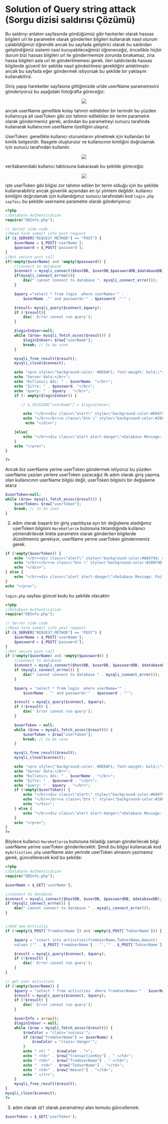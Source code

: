 # Solution of Query string attack (Sorgu dizisi saldırısı Çözümü)
Bu saldırıyı anlatım sayfasında gördüğümüz gibi hackerler olarak hassas bilgileri url ile parametre olarak gönderilen bilgileri kullanarak nasıl oturum çalabildiğimizi öğrendik ancak bu sayfada geliştirici olarak bu saldırdan geliştirdiğimiz sistemi nasıl kuruyabileceğimizi öğreneceğiz, öncellikle hiçbir durum bizi hassas bilgileri url ile göndermemize zorunda bırakamaz, zira hassa bilgileri asla url ile gönderilmemesi gerek. ileri saldırılarda hassas bilgilerde güvenli bir şekilde nasıl göndeirlmesi gerektiğini anlatılmıştır. ancak bu sayfada eğer göndermek istiyorsak bu şekilde bir yaklaşım kullanabiliriz. 

Giriş yapıp hareketler sayfasına gittiğimizde urlde userName parametresini gönderiyoruz bu aşağıdaki fotoğrafta göreceğiz:

<div align="center">
    <img src="https://github.com/yasir723/solution-of-query-string-attack/assets/111686779/8830758a-edfc-4459-89b5-119a5b5af204">
</div>

ancak userName genellikle kolay tahmin edilebilen bir terimdir bu yüzden kullanıcıya ait userToken gibi zor tahmin edilebilen bir terim parametre olarak göndermemiz gerek, ardından bu parametreyi sunucu tarafında kullanarak kullanıcının userName özelliğini ulaşırız.

UserToken: genellikle kullanıcı oturumlarını yönetmek için kullanılan bir kimlik belgesidir. Rasgele oluşturulur ve kullanıcının kimliğini doğrulamak için sunucu tarafından kullanılır.
<div align="center">
    <img src="https://github.com/yasir723/giris-dogrulamanin-atlatilmasi-ve-kisitlamalarin-asilmasi-cozumu/assets/111686779/8a90127b-3a3b-48d3-a9d0-8c793164164a">
</div>

veritabanındaki kullanıcı tablosuna bakarasak bu şekilde göreceğiz:
<div align="center">
    <img src="https://github.com/yasir723/giris-dogrulamanin-atlatilmasi-ve-kisitlamalarin-asilmasi-cozumu/assets/111686779/8a90127b-3a3b-48d3-a9d0-8c793164164a">
</div>

işte userToken gibi bilgisi zor tahmin edilen bir terim olduğu için bu şekilde kullanarabiliriz ancak güvenlik açısından en iyi yöntem değildir. kullanıcı kimliğini doğrulamak için kullandığımız sunucu tarafındaki kod `login.php sayfası` bu şekilde username parametre olarak gönderiyoruz:
```php
<?php
//Database Authentication
require("DBInfo.php");

// Server side code
//Read form submit info post request
if ($_SERVER["REQUEST_METHOD"] == "POST") {
    $userName = $_POST['userName'];
    $password = $_POST['password'];
}
//Not secure post call
if(!empty($userName) and !empty($password)) {
    //connect to database
    $connect = mysqli_connect($hostDB, $userDB,$passwordDB,$databaseDB);
    if(mysqli_connect_errno()){
        die(" cannot connect to database ". mysqli_connect_error());
    }

    $query ="select * from login  where userName='" .
        $userName ."' and password='" . $password ."'" ;

    $result= mysqli_query($connect,$query);
    if (!$result){
        die(' Error cannot run query');
    }

    $loginInUser=null;
    while ($row= mysqli_fetch_assoc($result)) {
        $loginInUser= $row["userName"];
        break; // to be save
    }

    mysqli_free_result($result);
    mysqli_close($connect);

    echo "<pre style=\"background-color: #DEDAF1; font-weight: bold;\">";
    echo "Server data:</br>";
    echo "Kullanıcı Adı: " . $userName. "</br>";
    echo "Şifre: " . $password. "</br>";
    echo "query: " . $query . "</br>";
    if (! empty($loginInUser)) {

       // $_SESSION["userName"] = $loginInUser;

        echo "</br><div class=\"alert\" style=\"background-color:#68479d; color: white;font-weight: bold;\" >Veritabanı Bildirimi: Giriş Başarılı - Kullanıcı Adı: (". $loginInUser .")";
        echo "</br></br><a class=\"btn \" style=\"background-color:#280F4D; color: white;font-weight: bold;\" href='myActivities.php?userName=" .$loginInUser ."'> Hareketlerim</a>";
         echo "</div>";

    }else{
        echo "</br><div class=\"alert alert-danger\">Database Message: Fail login</div>";
    }
    echo "</pre>";
}

?>
```

Ancak biz userName yerine userToken göndermek istiyoruz bu yüzden userName yazılan yerlere userToken yazacağız
ilk adım olarak giriş yapmış olan kullanıcının userName bilgisi değil, userToken bilgisini bir değişkene atarız
```php
$userToken=null;
while ($row= mysqli_fetch_assoc($result)) {
    $userToken= $row["userToken"];
    break; // to be save
}
```
2. adım olarak başarılı bir giriş yapıldıysa ayrı bir değişkene atadığımız userToken bilgisini `Hareketlerim` butonuna tıklandığında kullanıcı yönlendirilecek linkte parametre olarak gönderilen bilgilerde düzeltmemiz gerekiyor, userName yerine userToken göndermemiz gerek.
```php
if (!empty($userToken)) {
    echo "</br><div class=\"alert\" style=\"background-color:#68479d; color: white;font-weight: bold;\" >Veritabanı Bildirimi: Giriş Başarılı - Kullanıcı Adı: (" . $userName . ")";
    echo "</br></br><a class=\"btn \" style=\"background-color:#280F4D; color: white;font-weight: bold;\" href='myActivities.php?userName=" . $userToken . "'> Hareketlerim</a>";
    echo "</div>";
} else {
    echo "</br><div class=\"alert alert-danger\">Database Message: Fail login</div>";
}
echo "</pre>";
```

`login.php` sayfası güncel kodu bu şekilde olacaktır:
```php
<?php
//Database Authentication
require("DBInfo.php");

// Server side code
//Read form submit info post request
if ($_SERVER["REQUEST_METHOD"] == "POST") {
    $userName = $_POST['userName'];
    $password = $_POST['password'];
}
//Not secure post call
if (!empty($userName) and !empty($password)) {
    //connect to database
    $connect = mysqli_connect($hostDB, $userDB, $passwordDB, $databaseDB);
    if (mysqli_connect_errno()) {
        die(" cannot connect to database " . mysqli_connect_error());
    }

    $query = "select * from login  where userName='" .
        $userName . "' and password='" . $password . "'";

    $result = mysqli_query($connect, $query);
    if (!$result) {
        die(' Error cannot run query');
    }

    $userToken = null;
    while ($row = mysqli_fetch_assoc($result)) {
        $userToken = $row["userToken"];
        break; // to be save
    }

    mysqli_free_result($result);
    mysqli_close($connect);

    echo "<pre style=\"background-color: #DEDAF1; font-weight: bold;\">";
    echo "Server data:</br>";
    echo "Kullanıcı Adı: " . $userName . "</br>";
    echo "Şifre: " . $password . "</br>";
    echo "query: " . $query . "</br>";
    if (!empty($userToken)) {
        echo "</br><div class=\"alert\" style=\"background-color:#68479d; color: white;font-weight: bold;\" >Veritabanı Bildirimi: Giriş Başarılı - Kullanıcı Adı: (" . $userName . ")";
        echo "</br></br><a class=\"btn \" style=\"background-color:#280F4D; color: white;font-weight: bold;\" href='myActivities.php?userName=" . $userToken . "'> Hareketlerim</a>";
        echo "</div>";
    } else {
        echo "</br><div class=\"alert alert-danger\">Database Message: Fail login</div>";
    }
    echo "</pre>";
}
?>
```


Böylece kullanıcı `Hareketlerim` butonuna tıkladığı zaman gönderilecek bilgi userName yerine userToken gönderilecektir. Şimdi bu bilgiyi kullanacak kod `myActivities.php` userName alan yerinde userToken almasını yazmamız gerek, güncellenecek kod bu şekilde:

```php
<?php
//Database Authentication
require("DBInfo.php");

$userName = $_GET['userName'];

//connect to database
$connect = mysqli_connect($hostDB, $userDB, $passwordDB, $databaseDB);
if (mysqli_connect_errno()) {
    die(" cannot connect to database " . mysqli_connect_error());
}


//Add new Activitiy
if (!empty($_POST['fromUserName']) and !empty($_POST['ToUserName'])) {

    $query = "insert into activities(fromUserName,ToUserName,Amount)
    values ('" . $_POST['fromUserName'] . "','" . $_POST['ToUserName'] . "'," . $_POST['Amount'] . ")";

    $result = mysqli_query($connect, $query);
    if (!$result) {
        die(' Error cannot run query');
    }
}

// get user activities
if (!empty($userName)) {
    $query = "select * from activities  where fromUserName='" . $userName . "' or ToUserName='" . $userName . "'";
    $result = mysqli_query($connect, $query);
    if (!$result) {
        die(' Error cannot run query');
    }

    $userInfo = array();
    $loginInUser = null;
    while ($row = mysqli_fetch_assoc($result)) {
        $rowColor = "class='success'";
        if ($row["fromUserName"] == $userName) {
            $rowColor = "class='danger'";
        }
        echo " <tr " . $rowColor . ">";
        echo " <td>" . $row["transactionKey"] . " </td>";
        echo " <td>" . $row["fromUserName"] . " </td>";
        echo "  <td>" . $row["ToUserName"] . "</td>";
        echo " <td>" . $row["Amount"] . "</td>";
        echo " </tr>";
    }
    mysqli_free_result($result);
}
mysqli_close($connect);
?>
```

3. adım olarak `GET` olarak paramatreyi alan komutu güncellemek:
```php
$userToken = $_GET['userToken'];
```



